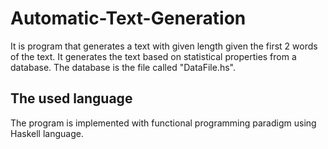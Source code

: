 # Automatic-Text-Generation
It is program that generates a text with given length given the first 2 words of the text. It generates the text based on statistical properties from a database. The database is the file called "DataFile.hs". 
## The used language 
The program is implemented with functional programming paradigm using Haskell language.

